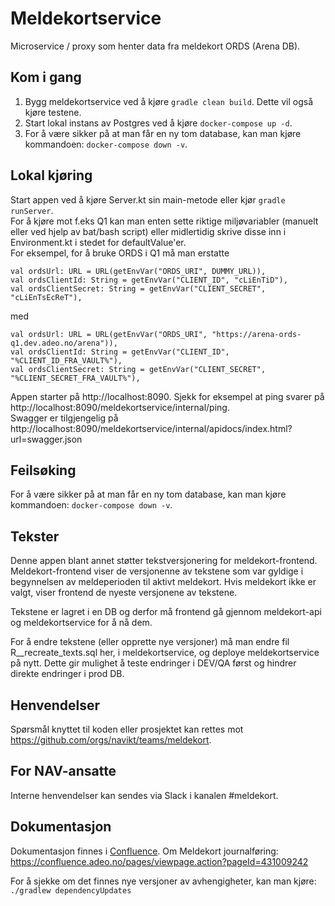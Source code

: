 # Meldekortservice

Microservice / proxy som henter data fra meldekort ORDS (Arena DB).

## Kom i gang
1. Bygg meldekortservice ved å kjøre `gradle clean build`. Dette vil også kjøre testene.
2. Start lokal instans av Postgres ved å kjøre `docker-compose up -d`.
3. For å være sikker på at man får en ny tom database, kan man kjøre kommandoen: `docker-compose down -v`.

## Lokal kjøring
Start appen ved å kjøre Server.kt sin main-metode eller kjør `gradle runServer`.  
For å kjøre mot f.eks Q1 kan man enten sette riktige miljøvariabler (manuelt eller ved hjelp av bat/bash script) eller midlertidig skrive disse inn i Environment.kt i stedet for defaultValue'er.  
For eksempel, for å bruke ORDS i Q1 må man erstatte
```
val ordsUrl: URL = URL(getEnvVar("ORDS_URI", DUMMY_URL)),
val ordsClientId: String = getEnvVar("CLIENT_ID", "cLiEnTiD"),
val ordsClientSecret: String = getEnvVar("CLIENT_SECRET", "cLiEnTsEcReT"),
```
med
```
val ordsUrl: URL = URL(getEnvVar("ORDS_URI", "https://arena-ords-q1.dev.adeo.no/arena")),
val ordsClientId: String = getEnvVar("CLIENT_ID", "%CLIENT_ID_FRA_VAULT%"),
val ordsClientSecret: String = getEnvVar("CLIENT_SECRET", "%CLIENT_SECRET_FRA_VAULT%"),
```
Appen starter på http://localhost:8090. Sjekk for eksempel at ping svarer på http://localhost:8090/meldekortservice/internal/ping.  
Swagger er tilgjengelig på http://localhost:8090/meldekortservice/internal/apidocs/index.html?url=swagger.json

## Feilsøking
For å være sikker på at man får en ny tom database, kan man kjøre kommandoen: `docker-compose down -v`.

## Tekster
Denne appen blant annet støtter tekstversjonering for meldekort-frontend.
Meldekort-frontend viser de versjonenne av tekstene som var gyldige i begynnelsen av meldeperioden til aktivt
meldekort. Hvis meldekort ikke er valgt, viser frontend de nyeste versjonene av tekstene.

Tekstene er lagret i en DB og derfor må frontend gå gjennom meldekort-api og meldekortservice for å nå dem.

For å endre tekstene (eller opprette nye versjoner) må man endre fil R__recreate_texts.sql her, i meldekortservice, og
deploye meldekortservice på nytt.
Dette gir mulighet å teste endringer i DEV/QA først og hindrer direkte endringer i prod DB.

## Henvendelser
Spørsmål knyttet til koden eller prosjektet kan rettes mot https://github.com/orgs/navikt/teams/meldekort.

## For NAV-ansatte
Interne henvendelser kan sendes via Slack i kanalen #meldekort.

## Dokumentasjon
Dokumentasjon finnes i [Confluence](https://confluence.adeo.no/display/TMP/Meldekort-api).
Om Meldekort journalføring: https://confluence.adeo.no/pages/viewpage.action?pageId=431009242

For å sjekke om det finnes nye versjoner av avhengigheter, kan man kjøre: `./gradlew dependencyUpdates`
